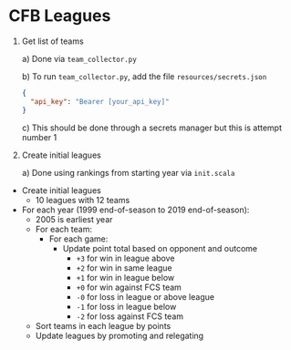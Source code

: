# CFB Leagues

1. Get list of teams
  
    a) Done via `team_collector.py`
  
    b) To run `team_collector.py`, add the file `resources/secrets.json`

      ```json
      {
        "api_key": "Bearer [your_api_key]"
      }
      ```

    c) This should be done through a secrets manager but this is attempt number 1


2. Create initial leagues

    a) Done using rankings from starting year via `init.scala`



+ Create initial leagues
  + 10 leagues with 12 teams
+ For each year (1999 end-of-season to 2019 end-of-season):
  + 2005 is earliest year
  + For each team:
    + For each game:
        + Update point total based on opponent and outcome
          +  `+3` for win in league above
          +  `+2` for win in same league
          +  `+1` for win in league below
          +  `+0` for win against FCS team
          +  `-0` for loss in league or above league 
          +  `-1` for loss in league below
          +  `-2` for loss against FCS team 
  + Sort teams in each league by points
  + Update leagues by promoting and relegating
